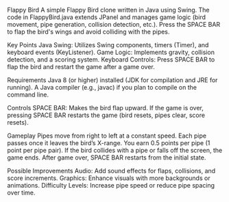 Flappy Bird
A simple Flappy Bird clone written in Java using Swing. The code in FlappyBird.java extends JPanel and manages game logic (bird movement, pipe generation, collision detection, etc.). Press the SPACE BAR to flap the bird's wings and avoid colliding with the pipes.

Key Points
Java Swing: Utilizes Swing components, timers (Timer), and keyboard events (KeyListener).
Game Logic: Implements gravity, collision detection, and a scoring system.
Keyboard Controls: Press SPACE BAR to flap the bird and restart the game after a game over.

Requirements
Java 8 (or higher) installed (JDK for compilation and JRE for running).
A Java compiler (e.g., javac) if you plan to compile on the command line.

Controls
SPACE BAR:
Makes the bird flap upward.
If the game is over, pressing SPACE BAR restarts the game (bird resets, pipes clear, score resets).

Gameplay
Pipes move from right to left at a constant speed.
Each pipe passes once it leaves the bird’s X-range. You earn 0.5 points per pipe (1 point per pipe pair).
If the bird collides with a pipe or falls off the screen, the game ends.
After game over, SPACE BAR restarts from the initial state.

Possible Improvements
Audio: Add sound effects for flaps, collisions, and score increments.
Graphics: Enhance visuals with more backgrounds or animations.
Difficulty Levels: Increase pipe speed or reduce pipe spacing over time.